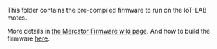This folder contains the pre-compiled firmware to run on the IoT-LAB motes.

More details in [the Mercator Firmware wiki page](https://github.com/openwsn-berkeley/mercator/wiki/Mercator-Firmware).
And how to build the firmware [here](https://github.com/openwsn-berkeley/mercator/wiki/How-to-build-the-firmware).

